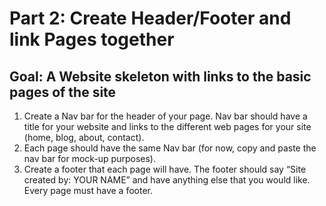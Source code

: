 # Part 2: Create Header/Footer and link Pages together
## Goal: A Website skeleton with links to the basic pages of the site

1. Create a Nav bar for the header of your page. Nav bar should have a title for your website and links to the different web pages for your site (home, blog, about, contact).
2. Each page should have the same Nav bar (for now, copy and paste the nav bar for mock-up purposes).
3. Create a footer that each page will have. The footer should say “Site created by: YOUR NAME” and have anything else that you would like. Every page must have a footer.
